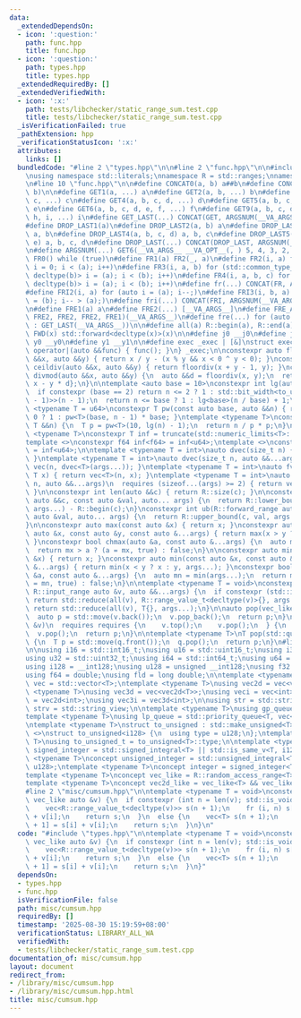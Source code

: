 ```yaml
---
data:
  _extendedDependsOn:
  - icon: ':question:'
    path: func.hpp
    title: func.hpp
  - icon: ':question:'
    path: types.hpp
    title: types.hpp
  _extendedRequiredBy: []
  _extendedVerifiedWith:
  - icon: ':x:'
    path: tests/libchecker/static_range_sum.test.cpp
    title: tests/libchecker/static_range_sum.test.cpp
  _isVerificationFailed: true
  _pathExtension: hpp
  _verificationStatusIcon: ':x:'
  attributes:
    links: []
  bundledCode: "#line 2 \"types.hpp\"\n\n#line 2 \"func.hpp\"\n\n#include <bits/stdc++.h>\n\
    \nusing namespace std::literals;\nnamespace R = std::ranges;\nnamespace V = std::views;\n\
    \n#line 10 \"func.hpp\"\n\n#define CONCAT0(a, b) a##b\n#define CONCAT(a, b) CONCAT0(a,\
    \ b)\n\n#define GET1(a, ...) a\n#define GET2(a, b, ...) b\n#define GET3(a, b,\
    \ c, ...) c\n#define GET4(a, b, c, d, ...) d\n#define GET5(a, b, c, d, e, ...)\
    \ e\n#define GET6(a, b, c, d, e, f, ...) f\n#define GET9(a, b, c, d, e, f, g,\
    \ h, i, ...) i\n#define GET_LAST(...) CONCAT(GET, ARGSNUM(__VA_ARGS__))(__VA_ARGS__)\n\
    #define DROP_LAST1(a)\n#define DROP_LAST2(a, b) a\n#define DROP_LAST3(a, b, c)\
    \ a, b\n#define DROP_LAST4(a, b, c, d) a, b, c\n#define DROP_LAST5(a, b, c, d,\
    \ e) a, b, c, d\n#define DROP_LAST(...) CONCAT(DROP_LAST, ARGSNUM(__VA_ARGS__))(__VA_ARGS__)\n\
    \n#define ARGSNUM(...) GET6(__VA_ARGS__ __VA_OPT__(, ) 5, 4, 3, 2, 1, 0)\n\n#define\
    \ FR0() while (true)\n#define FR1(a) FR2(_, a)\n#define FR2(i, a) for (std::decay_t<decltype(a)>\
    \ i = 0; i < (a); i++)\n#define FR3(i, a, b) for (std::common_type_t<decltype(a),\
    \ decltype(b)> i = (a); i < (b); i++)\n#define FR4(i, a, b, c) for (std::common_type_t<decltype(a),\
    \ decltype(b)> i = (a); i < (b); i++)\n#define fr(...) CONCAT(FR, ARGSNUM(__VA_ARGS__))(__VA_ARGS__)\n\
    #define FRI2(i, a) for (auto i = (a); i--;)\n#define FRI3(i, b, a) for (auto i\
    \ = (b); i-- > (a);)\n#define fri(...) CONCAT(FRI, ARGSNUM(__VA_ARGS__))(__VA_ARGS__)\n\
    \n#define FRE1(a) a\n#define FRE2(...) [__VA_ARGS__]\n#define FRE_ARGS(...) GET5(__VA_ARGS__,\
    \ FRE2, FRE2, FRE2, FRE1)(__VA_ARGS__)\n#define fre(...) for (auto &&FRE_ARGS(DROP_LAST(__VA_ARGS__))\
    \ : GET_LAST(__VA_ARGS__))\n\n#define all(a) R::begin(a), R::end(a)\n\n#define\
    \ FWD(x) std::forward<decltype(x)>(x)\n\n#define j0 __j0\n#define j1 __j1\n#define\
    \ y0 __y0\n#define y1 __y1\n\n#define exec _exec | [&]\nstruct exec_t {\n  void\
    \ operator|(auto &&func) { func(); }\n} _exec;\n\nconstexpr auto floordiv(auto\
    \ &&x, auto &&y) { return x / y - (x % y && x < 0 ^ y < 0); }\nconstexpr auto\
    \ ceildiv(auto &&x, auto &&y) { return floordiv(x + y - 1, y); }\nconstexpr auto\
    \ divmod(auto &&x, auto &&y) {\n  auto &&d = floordiv(x, y);\n  return std::pair{d,\
    \ x - y * d};\n}\n\ntemplate <auto base = 10>\nconstexpr int lg(auto &&n) {\n\
    \  if constexpr (base == 2) return n <= 2 ? 1 : std::bit_width<to_unsigned_t<decltype(n\
    \ - 1)>>(n - 1);\n  return n <= base ? 1 : lg<base>(n / base) + 1;\n}\ntemplate\
    \ <typename T = u64>\nconstexpr T pw(const auto base, auto &&n) { return n ==\
    \ 0 ? 1 : pw<T>(base, n - 1) * base; }\ntemplate <typename T>\nconstexpr T truncate(const\
    \ T &&n) {\n  T p = pw<T>(10, lg(n) - 1);\n  return n / p * p;\n}\n\ntemplate\
    \ <typename T>\nconstexpr T inf = truncate(std::numeric_limits<T>::max() >> 1);\n\
    template <>\nconstexpr f64 inf<f64> = inf<u64>;\ntemplate <>\nconstexpr fld inf<fld>\
    \ = inf<u64>;\n\ntemplate <typename T = int>\nauto dvec(size_t n) { return vec<T>(n);\
    \ }\ntemplate <typename T = int>\nauto dvec(size_t n, auto &&...args) { return\
    \ vec(n, dvec<T>(args...)); }\ntemplate <typename T = int>\nauto fvec(size_t n,\
    \ T x) { return vec<T>(n, x); }\ntemplate <typename T = int>\nauto fvec(size_t\
    \ n, auto &&...args)\n  requires (sizeof...(args) >= 2) { return vec(n, fvec<T>(args...));\
    \ }\n\nconstexpr int len(auto &&c) { return R::size(c); }\n\nconstexpr int lb(R::forward_range\
    \ auto &&c, const auto &val, auto... args) {\n  return R::lower_bound(c, val,\
    \ args...) - R::begin(c);\n}\nconstexpr int ub(R::forward_range auto &&c, const\
    \ auto &val, auto... args) {\n  return R::upper_bound(c, val, args...) - R::begin(c);\n\
    }\n\nconstexpr auto max(const auto &x) { return x; }\nconstexpr auto max(const\
    \ auto &x, const auto &y, const auto &...args) { return max(x > y ? x : y, args...);\
    \ }\nconstexpr bool chmax(auto &a, const auto &...args) {\n  auto mx = max(args...);\n\
    \  return mx > a ? (a = mx, true) : false;\n}\n\nconstexpr auto min(const auto\
    \ &x) { return x; }\nconstexpr auto min(const auto &x, const auto &y, const auto\
    \ &...args) { return min(x < y ? x : y, args...); }\nconstexpr bool chmin(auto\
    \ &a, const auto &...args) {\n  auto mn = min(args...);\n  return mn < a ? (a\
    \ = mn, true) : false;\n}\n\ntemplate <typename T = void>\nconstexpr auto sum(const\
    \ R::input_range auto &v, auto &&...args) {\n  if constexpr (std::is_void_v<T>)\
    \ return std::reduce(all(v), R::range_value_t<decltype(v)>{}, args...);\n  else\
    \ return std::reduce(all(v), T{}, args...);\n}\n\nauto pop(vec_like auto &v) {\n\
    \  auto p = std::move(v.back());\n  v.pop_back();\n  return p;\n}\n\nauto pop(auto\
    \ &v)\n  requires requires {\n    v.top();\n    v.pop();\n  } {\n  auto p = std::move(v.top());\n\
    \  v.pop();\n  return p;\n}\n\ntemplate <typename T>\nT pop(std::queue<T> &q)\
    \ {\n  T p = std::move(q.front());\n  q.pop();\n  return p;\n}\n#line 4 \"types.hpp\"\
    \n\nusing i16 = std::int16_t;\nusing u16 = std::uint16_t;\nusing i32 = std::int32_t;\n\
    using u32 = std::uint32_t;\nusing i64 = std::int64_t;\nusing u64 = std::uint64_t;\n\
    using i128 = __int128;\nusing u128 = unsigned __int128;\nusing f32 = float;\n\
    using f64 = double;\nusing fld = long double;\n\ntemplate <typename T>\nusing\
    \ vec = std::vector<T>;\ntemplate <typename T>\nusing vec2d = vec<vec<T>>;\ntemplate\
    \ <typename T>\nusing vec3d = vec<vec2d<T>>;\nusing veci = vec<int>;\nusing vec2i\
    \ = vec2d<int>;\nusing vec3i = vec3d<int>;\n\nusing str = std::string;\nusing\
    \ strv = std::string_view;\n\ntemplate <typename T>\nusing gp_queue = std::priority_queue<T>;\n\
    template <typename T>\nusing lp_queue = std::priority_queue<T, vec<T>, std::greater<>>;\n\
    \ntemplate <typename T>\nstruct to_unsigned : std::make_unsigned<T> {};\ntemplate\
    \ <>\nstruct to_unsigned<i128> {\n  using type = u128;\n};\ntemplate <typename\
    \ T>\nusing to_unsigned_t = to_unsigned<T>::type;\n\ntemplate <typename T>\nconcept\
    \ signed_integer = std::signed_integral<T> || std::is_same_v<T, i128>;\ntemplate\
    \ <typename T>\nconcept unsigned_integer = std::unsigned_integral<T> || std::is_same_v<T,\
    \ u128>;\ntemplate <typename T>\nconcept integer = signed_integer<T> || unsigned_integer<T>;\n\
    template <typename T>\nconcept vec_like = R::random_access_range<T> && R::sized_range<T>;\n\
    template <typename T>\nconcept vec2d_like = vec_like<T> && vec_like<R::range_value_t<T>>;\n\
    #line 2 \"misc/cumsum.hpp\"\n\ntemplate <typename T = void>\nconstexpr auto cumsum(const\
    \ vec_like auto &v) {\n  if constexpr (int n = len(v); std::is_void_v<T>) {\n\
    \    vec<R::range_value_t<decltype(v)>> s(n + 1);\n    fr (i, n) s[i + 1] = s[i]\
    \ + v[i];\n    return s;\n  }\n  else {\n    vec<T> s(n + 1);\n    fr (i, n) s[i\
    \ + 1] = s[i] + v[i];\n    return s;\n  }\n}\n"
  code: "#include \"types.hpp\"\n\ntemplate <typename T = void>\nconstexpr auto cumsum(const\
    \ vec_like auto &v) {\n  if constexpr (int n = len(v); std::is_void_v<T>) {\n\
    \    vec<R::range_value_t<decltype(v)>> s(n + 1);\n    fr (i, n) s[i + 1] = s[i]\
    \ + v[i];\n    return s;\n  }\n  else {\n    vec<T> s(n + 1);\n    fr (i, n) s[i\
    \ + 1] = s[i] + v[i];\n    return s;\n  }\n}"
  dependsOn:
  - types.hpp
  - func.hpp
  isVerificationFile: false
  path: misc/cumsum.hpp
  requiredBy: []
  timestamp: '2025-08-30 15:19:59+08:00'
  verificationStatus: LIBRARY_ALL_WA
  verifiedWith:
  - tests/libchecker/static_range_sum.test.cpp
documentation_of: misc/cumsum.hpp
layout: document
redirect_from:
- /library/misc/cumsum.hpp
- /library/misc/cumsum.hpp.html
title: misc/cumsum.hpp
---
```

